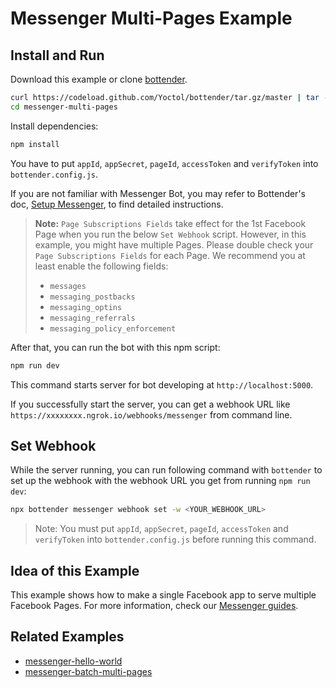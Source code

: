 # Messenger Multi-Pages Example

## Install and Run

Download this example or clone [bottender](https://github.com/Yoctol/bottender).

```sh
curl https://codeload.github.com/Yoctol/bottender/tar.gz/master | tar -xz --strip=2 bottender-master/examples/messenger-multi-pages
cd messenger-multi-pages
```

Install dependencies:

```sh
npm install
```

You have to put `appId`, `appSecret`, `pageId`, `accessToken` and `verifyToken` into `bottender.config.js`.

If you are not familiar with Messenger Bot, you may refer to Bottender's doc, [Setup Messenger](https://bottender.js.org/docs/channel-messenger-setup), to find detailed instructions.

> **Note:** `Page Subscriptions Fields` take effect for the 1st Facebook Page when you run the below `Set Webhook` script. However, in this example, you might have multiple Pages. Please double check your `Page Subscriptions Fields` for each Page. We recommend you at least enable the following fields:
>
> - `messages`
> - `messaging_postbacks`
> - `messaging_optins`
> - `messaging_referrals`
> - `messaging_policy_enforcement`

After that, you can run the bot with this npm script:

```sh
npm run dev
```

This command starts server for bot developing at `http://localhost:5000`.

If you successfully start the server, you can get a webhook URL like `https://xxxxxxxx.ngrok.io/webhooks/messenger` from command line.

## Set Webhook

While the server running, you can run following command with `bottender` to set up the webhook with the webhook URL you get from running `npm run dev`:

```sh
npx bottender messenger webhook set -w <YOUR_WEBHOOK_URL>
```

> Note: You must put `appId`, `appSecret`, `pageId`, `accessToken` and `verifyToken` into `bottender.config.js` before running this command.

## Idea of this Example

This example shows how to make a single Facebook app to serve multiple Facebook Pages. For more information, check our [Messenger guides](https://bottender.js.org/docs/channel-messenger-setup).

## Related Examples

- [messenger-hello-world](../messenger-hello-world)
- [messenger-batch-multi-pages](../messenger-batch-multi-pages)
